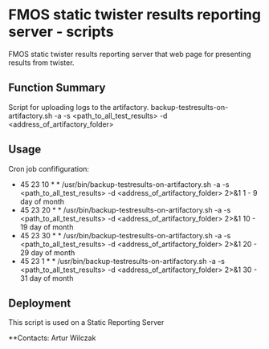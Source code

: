# FMOS static twister results reporting server - scripts

FMOS static twister results reporting server that web page for presenting results from twister.

## Function Summary

Script for uploading logs to the artifactory.
backup-testresults-on-artifactory.sh -a <API key to X-JFrog-Artifactory> -s <path_to_all_test_results> -d <address_of_artifactory_folder>


## Usage

Cron job confifiguration:
   - 45 23 10 * * /usr/bin/backup-testresults-on-artifactory.sh -a <API key to X-JFrog-Artifactory> -s <path_to_all_test_results> -d <address_of_artifactory_folder> 2>&1
     1 - 9 day of month
   - 45 23 20 * * /usr/bin/backup-testresults-on-artifactory.sh -a <API key to X-JFrog-Artifactory> -s <path_to_all_test_results> -d <address_of_artifactory_folder> 2>&1
     10 - 19 day of month
   - 45 23 30 * * /usr/bin/backup-testresults-on-artifactory.sh -a <API key to X-JFrog-Artifactory> -s <path_to_all_test_results> -d <address_of_artifactory_folder> 2>&1
     20 - 29 day of month
   - 45 23 1 * * /usr/bin/backup-testresults-on-artifactory.sh -a <API key to X-JFrog-Artifactory> -s <path_to_all_test_results> -d <address_of_artifactory_folder> 2>&1
     30 - 31 day of month
  

## Deployment 

This script is used on a Static Reporting Server

**Contacts: Artur Wilczak